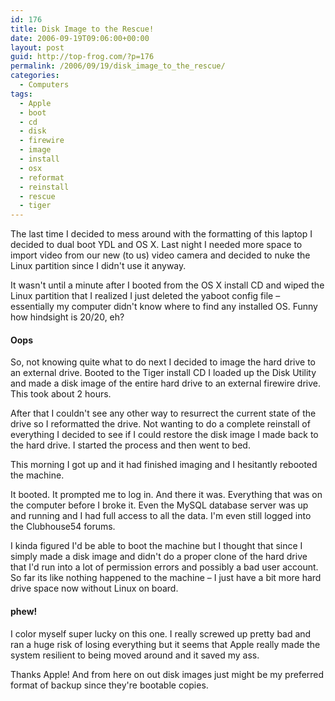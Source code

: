 ```yaml
---
id: 176
title: Disk Image to the Rescue!
date: 2006-09-19T09:06:00+00:00
layout: post
guid: http://top-frog.com/?p=176
permalink: /2006/09/19/disk_image_to_the_rescue/
categories:
  - Computers
tags:
  - Apple
  - boot
  - cd
  - disk
  - firewire
  - image
  - install
  - osx
  - reformat
  - reinstall
  - rescue
  - tiger
---
```

The last time I decided to mess around with the formatting of this laptop I decided to dual boot YDL and OS X. Last night I needed more space to import video from our new (to us) video camera and decided to nuke the Linux partition since I didn't use it anyway.

It wasn't until a minute after I booted from the OS X install CD and wiped the Linux partition that I realized I just deleted the yaboot config file – essentially my computer didn't know where to find any installed OS. Funny how hindsight is 20/20, eh?

#### Oops

So, not knowing quite what to do next I decided to image the hard drive to an external drive. Booted to the Tiger install CD I loaded up the Disk Utility and made a disk image of the entire hard drive to an external firewire drive. This took about 2 hours.

After that I couldn't see any other way to resurrect the current state of the drive so I reformatted the drive. Not wanting to do a complete reinstall of everything I decided to see if I could restore the disk image I made back to the hard drive. I started the process and then went to bed.

This morning I got up and it had finished imaging and I hesitantly rebooted the machine.

It booted. It prompted me to log in. And there it was. Everything that was on the computer before I broke it. Even the MySQL database server was up and running and I had full access to all the data. I'm even still logged into the Clubhouse54 forums.

I kinda figured I'd be able to boot the machine but I thought that since I simply made a disk image and didn't do a proper clone of the hard drive that I'd run into a lot of permission errors and possibly a bad user account. So far its like nothing happened to the machine – I just have a bit more hard drive space now without Linux on board.

#### phew!

I color myself super lucky on this one. I really screwed up pretty bad and ran a huge risk of losing everything but it seems that Apple really made the system resilient to being moved around and it saved my ass.

Thanks Apple! And from here on out disk images just might be my preferred format of backup since they're bootable copies.